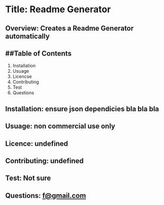 
  # Title: Readme Generator

  
  ## Overview: Creates a Readme Generator automatically


  ##Table of Contents
  --------------------
  1. Installation 
  2. Usuage 
  3. Licencse 
  4. Contributing 
  5. Test 
  6. Questions 
  
  ## Installation: ensure json dependicies bla bla bla


  ## Usuage: non commercial use only

  
  ## Licence: undefined


  ## Contributing: undefined


  ## Test: Not sure


  ## Questions: f@gmail.com

  
